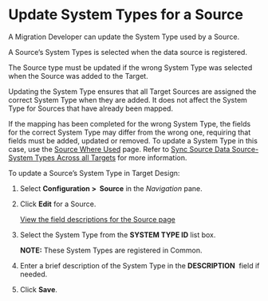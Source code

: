 # Update System Types for a Source

A Migration Developer can update the System Type used by a Source.

A Source’s System Types is selected when the data source is registered.

The Source type must be updated if the wrong System Type was selected
when the Source was added to the Target.

Updating the System Type ensures that all Target Sources are assigned
the correct System Type when they are added. It does not affect the
System Type for Sources that have already been mapped.

If the mapping has been completed for the wrong System Type, the fields
for the correct System Type may differ from the wrong one, requiring
that fields must be added, updated or removed. To update a System Type
in this case, use the [Source Where
Used](../Page_Desc/Source_Where_Used.htm) page. Refer to [Sync Source
Data Source-System Types Across all
Targets](Sync_Data_Source_System_Types_Across_Targets.htm) for more
information.

To update a Source’s System Type in Target Design:

1.  Select <span style="font-weight: bold;">Configuration \>
     Source</span> in the
    <span style="font-style: italic;">Navigation</span> pane.

2.  Click <span style="font-weight: bold;">Edit</span> for a Source.
    
    [View the field descriptions for the Source
    page](../Page_Desc/Source_Target_Design.htm)

3.  Select the System Type from the
    <span style="font-weight: bold;">SYSTEM TYPE ID</span> list box.
    
    **NOTE:** These System Types are registered in Common.

4.  Enter a brief description of the System Type in the
    <span style="font-weight: bold;">DESCRIPTION</span>  field if
    needed.

5.  Click <span style="font-weight: bold;">Save</span>.

